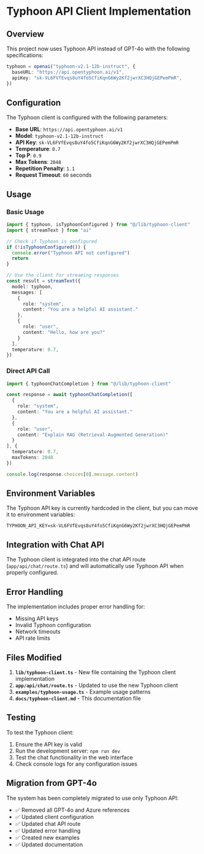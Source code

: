 # Typhoon API Client Implementation

## Overview

This project now uses Typhoon API instead of GPT-4o with the following specifications:

```typescript
typhoon = openai("typhoon-v2.1-12b-instruct", {
  baseURL: "https://api.opentyphoon.ai/v1",
  apiKey: "sk-VL6FVfEvqs8uY4fo5CfiKqnG6Wy2Kf2jwrXC3HQjGEPemPmR",
})
```

## Configuration

The Typhoon client is configured with the following parameters:

- **Base URL**: `https://api.opentyphoon.ai/v1`
- **Model**: `typhoon-v2.1-12b-instruct`
- **API Key**: `sk-VL6FVfEvqs8uY4fo5CfiKqnG6Wy2Kf2jwrXC3HQjGEPemPmR`
- **Temperature**: `0.7`
- **Top P**: `0.9`
- **Max Tokens**: `2048`
- **Repetition Penalty**: `1.1`
- **Request Timeout**: `60` seconds

## Usage

### Basic Usage

```typescript
import { typhoon, isTyphoonConfigured } from "@/lib/typhoon-client"
import { streamText } from "ai"

// Check if Typhoon is configured
if (!isTyphoonConfigured()) {
  console.error("Typhoon API not configured")
  return
}

// Use the client for streaming responses
const result = streamText({
  model: typhoon,
  messages: [
    {
      role: "system",
      content: "You are a helpful AI assistant."
    },
    {
      role: "user",
      content: "Hello, how are you?"
    }
  ],
  temperature: 0.7,
})
```

### Direct API Call

```typescript
import { typhoonChatCompletion } from "@/lib/typhoon-client"

const response = await typhoonChatCompletion([
  {
    role: "system",
    content: "You are a helpful AI assistant."
  },
  {
    role: "user",
    content: "Explain RAG (Retrieval-Augmented Generation)"
  }
], {
  temperature: 0.7,
  maxTokens: 2048
})

console.log(response.choices[0].message.content)
```

## Environment Variables

The Typhoon API key is currently hardcoded in the client, but you can move it to environment variables:

```env
TYPHOON_API_KEY=sk-VL6FVfEvqs8uY4fo5CfiKqnG6Wy2Kf2jwrXC3HQjGEPemPmR
```

## Integration with Chat API

The Typhoon client is integrated into the chat API route (`app/api/chat/route.ts`) and will automatically use Typhoon API when properly configured.

## Error Handling

The implementation includes proper error handling for:
- Missing API keys
- Invalid Typhoon configuration
- Network timeouts
- API rate limits

## Files Modified

1. **`lib/typhoon-client.ts`** - New file containing the Typhoon client implementation
2. **`app/api/chat/route.ts`** - Updated to use the new Typhoon client
3. **`examples/typhoon-usage.ts`** - Example usage patterns
4. **`docs/typhoon-client.md`** - This documentation file

## Testing

To test the Typhoon client:

1. Ensure the API key is valid
2. Run the development server: `npm run dev`
3. Test the chat functionality in the web interface
4. Check console logs for any configuration issues

## Migration from GPT-4o

The system has been completely migrated to use only Typhoon API:
- ✅ Removed all GPT-4o and Azure references
- ✅ Updated client configuration
- ✅ Updated chat API route
- ✅ Updated error handling
- ✅ Created new examples
- ✅ Updated documentation 